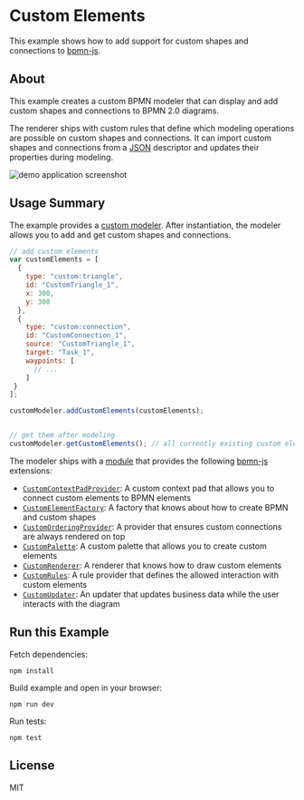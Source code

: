 # Custom Elements

This example shows how to add support for custom shapes and connections to [bpmn-js](https://github.com/bpmn-io/bpmn-js).


## About

This example creates a custom BPMN modeler that can display and add custom shapes and connections to BPMN 2.0 diagrams.

The renderer ships with custom rules that define which modeling operations are possible on custom shapes and connections.
It can import custom shapes and connections from a [JSON](http://json.org/) descriptor and updates their properties during modeling.

![demo application screenshot](docs/screenshot.png "bpmn-js custom elements example")


## Usage Summary

The example provides a [custom modeler](https://github.com/bpmn-io/bpmn-js-examples/blob/master/custom-elements/app/custom-modeler/index.js). After instantiation, the modeler allows you to add and get custom shapes and connections.

```javascript
// add custom elements
var customElements = [
  {
    type: "custom:triangle",
    id: "CustomTriangle_1",
    x: 300,
    y: 300
  },
  {
    type: "custom:connection",
    id: "CustomConnection_1",
    source: "CustomTriangle_1",
    target: "Task_1",
    waypoints: [
      // ...
    ]
 }
];

customModeler.addCustomElements(customElements);


// get them after modeling
customModeler.getCustomElements(); // all currently existing custom elements
```

The modeler ships with a [module](https://github.com/bpmn-io/bpmn-js-examples/blob/master/custom-elements/app/custom-modeler/custom/index.js) that provides the following [bpmn-js](https://github.com/bpmn-io/bpmn-js) extensions:

* [`CustomContextPadProvider`](app/custom-modeler/custom/CustomContextPadProvider.js): A custom context pad that allows you to connect custom elements to BPMN elements
* [`CustomElementFactory`](https://github.com/bpmn-io/bpmn-js-examples/blob/master/custom-elements/app/custom-modeler/custom/CustomElementFactory.js): A factory that knows about how to create BPMN and custom shapes
* [`CustomOrderingProvider`](https://github.com/bpmn-io/bpmn-js-examples/blob/master/custom-elements/app/custom-modeler/custom/CustomOrderingProvider.js): A provider that ensures custom connections are always rendered on top
* [`CustomPalette`](https://github.com/bpmn-io/bpmn-js-examples/blob/master/custom-elements/app/custom-modeler/custom/CustomPalette.js): A custom palette that allows you to create custom elements
* [`CustomRenderer`](https://github.com/bpmn-io/bpmn-js-examples/blob/master/custom-elements/app/custom-modeler/custom/CustomRenderer.js): A renderer that knows how to draw custom elements
* [`CustomRules`](https://github.com/bpmn-io/bpmn-js-examples/blob/master/custom-elements/app/custom-modeler/custom/CustomRules.js): A rule provider that defines the allowed interaction with custom elements
* [`CustomUpdater`](https://github.com/bpmn-io/bpmn-js-examples/blob/master/custom-elements/app/custom-modeler/custom/CustomUpdater.js): An updater that updates business data while the user interacts with the diagram


## Run this Example

Fetch dependencies:

```
npm install
```

Build example and open in your browser:

```
npm run dev
```

Run tests:

```
npm test
```

## License

MIT
